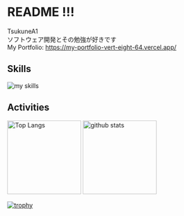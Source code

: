 <!-- 1. GitHub usernameを変更 -->
# README !!!
TsukuneA1<br>
ソフトウェア開発とその勉強が好きです<br/>
My Portfolio: https://my-portfolio-vert-eight-64.vercel.app/
<br>
## Skills
<img alt="my skills" src="https://skillicons.dev/icons?theme=dark&perline=7&i=html,css,dart,python,js,ts,go,react,next,figma,prisma,supabase,rails,github,flutter,docker,astro,vercel" theme=dark/>

## Activities
<div align="left" theme=dark> 
  <img alt="Top Langs" height="170px" src="https://github-readme-stats.vercel.app/api?username=tsukuneA1&theme=vue-dark&layout=compact" theme=dark/>
  <img alt="github stats" height="170px" src="https://github-readme-stats.vercel.app/api/top-langs/?username=tsukuneA1&theme=vue-dark&layout=compact" />
</div>

[![trophy](https://github-profile-trophy.vercel.app/?username=tsukuneA1&theme=onedark)](https://github.com/ryo-ma/github-profile-trophy)
